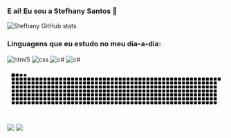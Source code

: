 ### E aí! Eu sou a Stefhany Santos 🤚 

![Stefhany GitHub stats](https://github-readme-stats.vercel.app/api?username=SUMME3R&show_icons=true&theme=dark)</br>

### Linguagens que eu estudo no meu dia-a-dia:

<div style="display: inline_block">
<img align="center" alt="html5" src="https://img.shields.io/badge/HTML5-E34F26?style=for-the-badge&logo=html5&logoColor=white">
<img align="center" alt="css" src="https://img.shields.io/badge/CSS3-1572B6?style=for-the-badge&logo=css3&logoColor=white">
<img align="center" alt="c#" src="https://img.shields.io/badge/C%23-239120?style=for-the-badge&logo=c-sharp&logoColor=white">
<img align="center" alt="c#" src="https://img.shields.io/badge/MySQL-00000F?style=for-the-badge&logo=mysql&logoColor=white">
</div> 


![Snake animation](https://github.com/SUMME3R/SUMME3R/blob/output/github-contribution-grid-snake.svg)

![](https://komarev.com/ghpvc/?username=SUMME3R&color=brightgreen&style=flat-square&label=VISUALIZAÇÕES)
![](https://hit.yhype.me/github/profile?user_id=81439112)
